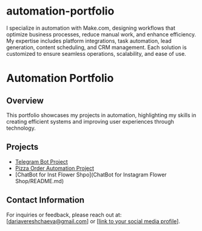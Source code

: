 # automation-portfolio
I specialize in automation with Make.com, designing workflows that optimize business processes, reduce manual work, and enhance efficiency. My expertise includes platform integrations, task automation, lead generation, content scheduling, and CRM management. Each solution is customized to ensure seamless operations, scalability, and ease of use.
# Automation Portfolio

## Overview
This portfolio showcases my projects in automation, highlighting my skills in creating efficient systems and improving user experiences through technology.

## Projects
- [Telegram Bot Project](TelegramBot/README.md)
- [Pizza Order Automation Project](PizzaOrderForm/README.md)
- [ChatBot for Inst Flower Shpo](ChatBot for Instagram Flower Shop/README.md)

## Contact Information
For inquiries or feedback, please reach out at: [dariavereshchaeva@gmail.com] or [[link to your social media profile](https://www.instagram.com/dariia.v.va?igsh=MThxNDBraDFhaGZsOQ%3D%3D&utm_source=qr)].
